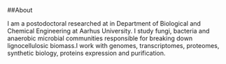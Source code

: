 ##About

I am a postodoctoral researched at in Department of Biological and Chemical Engineering at Aarhus University. I study fungi, bacteria and anaerobic microbial communities responsible for breaking down lignocellulosic biomass.I work with genomes, transcriptomes, proteomes, synthetic biology, proteins expression and purification. 
